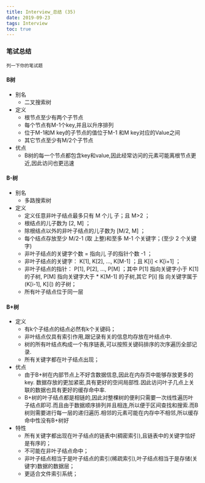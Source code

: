 ```yaml
---
title: Interview_总结 (35)
date: 2019-09-23
tags: Interview
toc: true
---
```


### 笔试总结
    列一下你的笔试题
    
<!-- more -->

#### B树
- 别名
    * 二叉搜索树
- 定义
    * 根节点至少有两个子节点
    * 每个节点有M-1个key,并且以升序排列
    * 位于M-1和M key的子节点的值位于M-1 和M key对应的Value之间
    * 其它节点至少有M/2个子节点
- 优点
    * B树的每一个节点都包含key和value,因此经常访问的元素可能离根节点更近,因此访问也更迅速

#### B-树
- 别名
    * 多路搜索树
- 定义
    * 定义任意非叶子结点最多只有 M 个儿 子；且 M>2 ；
    * 根结点的儿子数为 [2, M] ；
    * 除根结点以外的非叶子结点的儿子数为 [M/2, M] ；
    * 每个结点存放至少 M/2-1 (取 上整)和至多 M-1 个关键字；(至少 2 个关键 字)
    * 非叶子结点的关键字个数 = 指向儿 子的指针个数 -1 ；
    * 非叶子结点的关键字： K[1], K[2], …, K[M-1] ；且 K[i] < K[i+1] ；
    * 非叶子结点的指针： P[1], P[2], …, P[M] ；其中 P[1] 指向关键字小于 K[1] 的子树, P[M] 指向关键字大于  *    K[M-1] 的子树,其它 P[i] 指 向关键字属于 (K[i-1], K[i]) 的子树；
    * 所有叶子结点位于同一层

#### B+树
- 定义
    * 有k个子结点的结点必然有k个关键码；
    * 非叶结点仅具有索引作用,跟记录有关的信息均存放在叶结点中.
    * 树的所有叶结点构成一个有序链表,可以按照关键码排序的次序遍历全部记录.
    * 所有关键字都在叶子结点出现；
- 优点
    * 由于B+树在内部节点上不好含数据信息,因此在内存页中能够存放更多的key. 数据存放的更加紧密,具有更好的空间局部性.因此访问叶子几点上关联的数据也具有更好的缓存命中率.
    * B+树的叶子结点都是相链的,因此对整棵树的便利只需要一次线性遍历叶子结点即可.而且由于数据顺序排列并且相连,所以便于区间查找和搜索.而B树则需要进行每一层的递归遍历.相邻的元素可能在内存中不相邻,所以缓存命中性没有B+树好
- 特性
    *  所有关键字都出现在叶子结点的链表中(稠密索引),且链表中的关键字恰好是有序的；
    *  不可能在非叶子结点命中；
    *  非叶子结点相当于是叶子结点的索引(稀疏索引),叶子结点相当于是存储(关键字)数据的数据层；
    *  更适合文件索引系统；

